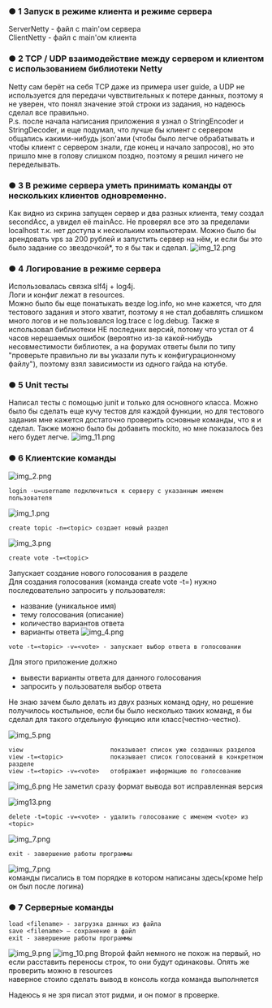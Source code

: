 ### ● 1 Запуск в режиме клиента и режиме сервера
ServerNetty - файл с main'ом сервера  
ClientNetty - файл с main'ом клиента
### ● 2 TCP / UDP взаимодействие между сервером и клиентом с использованием библиотеки Netty
Netty сам берёт на себя TCP даже из примера user guide, 
а UDP не используется для передачи чувствительных к потере данных, 
поэтому я не уверен, что понял значение этой строки из задания, 
но надеюсь сделал все правильно.  
P.s. после начала написания приложения я узнал о StringEncoder и StringDecoder, 
и еще подумал, что лучше бы клиент с сервером общались какими-нибудь json'ами
(чтобы было легче обрабатывать и чтобы клиент с сервером знали, где конец и начало запросов), 
но это пришло мне в голову слишком поздно, поэтому я решил ничего не переделывать.
### ● 3 В режиме сервера уметь принимать команды от нескольких клиентов одновременно.
Как видно из скрина запущен сервер и два разных клиента, тему создал secondAcc, а увидел 
её mainAcc. Не проверял все это за пределами localhost т.к. нет доступа к нескольким 
компьютерам. Можно было бы арендовать vps за 200 рублей и запустить сервер на нём, 
и если бы это было задание со звездочкой*, то я бы так и сделал.
![img_12.png](screenshots/img_12.png)
### ● 4 Логирование в режиме сервера
Использовалась связка slf4j + log4j.  
Логи и конфиг лежат в resources.  
Можно было бы еще понатыкать везде log.info, но мне кажется, что для тестового задания и этого хватит,
поэтому я не стал добавлять слишком много логов и не пользовался log.trace c log.debug.
Также я использовал библиотеки НЕ последних версий, потому что устал от 4 часов нерешаемых 
ошибок (вероятно из-за какой-нибудь несовместимости библиотек, а на форумах ответы были по типу 
"проверьте правильно ли вы указали путь к конфигурационному файлу"), поэтому взял зависимости 
из одного гайда на ютубе. 
### ● 5 Unit тесты
Написал тесты с помощью junit и только для основного класса.
Можно было бы сделать еще кучу тестов для каждой функции, но для тестового задания 
мне кажется достаточно проверить основные команды, что я и сделал.
Также можно было бы добавить mockito, но мне показалось без него будет легче.
![img_11.png](screenshots/img_11.png)
### ● 6 Клиентские команды
![img_2.png](screenshots/img_2.png)
```
login -u=username подключиться к серверу с указанным именем пользователя
```
![img_1.png](screenshots/img_1.png)
```
create topic -n=<topic> создает новый раздел
```
![img_3.png](screenshots/img_3.png)
```
create vote -t=<topic>
```
Запускает создание нового голосования в разделе  
Для создания голосования (команда create vote -t=<topic>) нужно
последовательно запросить у пользователя:
- название (уникальное имя)
- тему голосования (описание)
- количество вариантов ответа
- варианты ответа
![img_4.png](screenshots/img_4.png)
```
vote -t=<topic> -v=<vote> - запускает выбор ответа в голосовании
```
Для этого приложение должно
- вывести варианты ответа для данного голосования
- запросить у пользователя выбор ответа  
  
Не знаю зачем было делать из двух разных команд одну, но решение получилось костыльное,
если бы было несколько таких команд, я бы сделал для такого отдельную функцию или класс(честно-честно).
  
![img_5.png](screenshots/img_5.png)
```
view                        показывает список уже созданных разделов  
view -t=<topic>             показывает список голосований в конкретном разделе  
view -t=<topic> -v=<vote>   отображает информацию по голосованию  
```
![img_6.png](screenshots/img_6.png)
Не заметил сразу формат вывода вот исправленная версия   

![img13.png](screenshots/img13.png)
```
delete -t=topic -v=<vote> - удалить голосование с именем <vote> из <topic>
```
![img_7.png](screenshots/img_7.png)
```
exit - завершение работы программы
```
![img_7.png](screenshots/img_8.png)  
команды писались в том порядке в котором написаны здесь(кроме help он был после логина)
### ● 7 Серверные команды
```
load <filename> - загрузка данных из файла  
save <filename> – сохранение в файл  
exit - завершение работы программы
```
![img_9.png](screenshots/img_9.png)
![img_10.png](screenshots/img_10.png)
Второй файл немного не похож на первый, но если расставить переносы строк, 
то они будут одинаковы. Опять же проверить можно в resources  
наверное стоило сделать вывод в консоль когда команда выполняется

Надеюсь я не зря писал этот ридми, и он помог в проверке.
